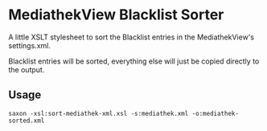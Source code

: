 
# MediathekView Blacklist Sorter

A little XSLT stylesheet to sort the Blacklist entries in the MediathekView's settings.xml.

Blacklist entries will be sorted, everything else will just be copied directly to the output.

## Usage
```
saxon -xsl:sort-mediathek-xml.xsl -s:mediathek.xml -o:mediathek-sorted.xml
```
